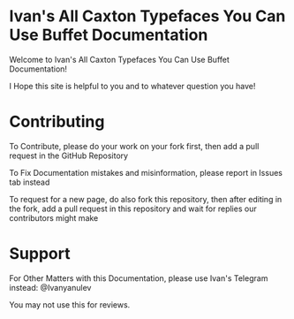 # Ivan's All Caxton Typefaces You Can Use Buffet Documentation

Welcome to Ivan's All Caxton Typefaces You Can Use Buffet Documentation!

I Hope this site is helpful to you and to whatever question you have!

# Contributing

To Contribute, please do your work on your fork first, then add a pull request in the GitHub Repository

To Fix Documentation mistakes and misinformation, please report in Issues tab instead

To request for a new page, do also fork this repository, then after editing in the fork, add a pull request in this repository and wait for replies our contributors might make

# Support

For Other Matters with this Documentation, please use Ivan's Telegram instead: @Ivanyanulev

You may not use this for reviews.
